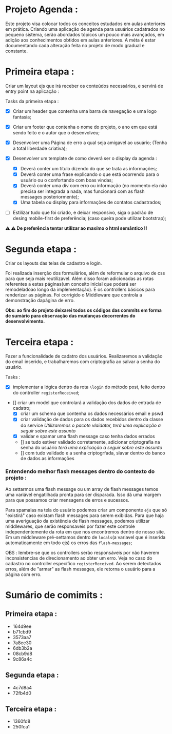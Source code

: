 # Projeto Agenda :

Este projeto visa colocar todos os conceitos estudados em aulas anteriores em prática. Criando uma aplicação de agenda para usuários cadatrados no pequeno sistema, serão abordados tópicos um pouco mais avançados, em adição aos conhecimentos obtidos em aulas anteriores. A méta é estar documentando cada alteração feita no projeto de modo gradual e constante.

# Primeira etapa :

Criar um layout ejs que irá receber os conteúdos necessários, e servirá de entry point na aplicação :

Tasks da primeira etapa :

- [x] Criar um header que contenha uma barra de navegação e uma logo fantasia;

- [x] Criar um footer que contenha o nome do projeto, o ano em que está sendo feito e o autor que o desenvolveu;

- [x] Desenvolver uma Página de erro a qual seja amigavel ao usuário; (Tenha a total liberdade criativa);

- [x] Desenvolver um template de como deverá ser o display da agenda :
	- [x] Deverá conter um título dizendo do que se trata as informações;
	- [x] Deverá conter uma frase explicando o que está ocorrendo para o usuário ou o confortando com boas vindas;
	- [x] Deverá conter uma div com erro ou informação (no momento ela não precisa ser integrada a nada, mas funcionará com as flash messages posteriormente);
	- [x] Uma tabela ou display para informações de contatos cadastrados;

- [ ] Estilizar tudo que foi criado, e deixar responsivo, siga o padrão de desing mobile-first de preferência; (caso queira pode utilizar bootstrap);

**⚠️ ⚠️ De preferência tentar utilizar ao maxímo o html semântico ‼️**

# Segunda etapa :

Criar os layouts das telas de cadastro e login.

Foi realizada inserção dos formulários, além de reformular o arquivo de css para que seja mais reutilizavel. Além disso foram adicionadas as rotas referentes a estas páginas(um conceito inicial que poderá ser remodeladoao longo da implementação). E os controllers básicos para renderizar as páginas. Foi corrigido o Middleware que controla a demonstração dapágina de erro.

**Obs: ao fim do projeto deixarei todos os códigos das commits em forma de sumário para observação das mudanças decorrentes do desenvolvimento.**


# Terceira etapa :

Fazer a funcionalidade de cadatro dos usuários. Realizaremos a validação do email inserido, e trabalharemos com criptografia ao salvar a senha do usuário.

Tasks :
 - [x] implementar a lógica dentro da rota `\login` do método post, feito dentro do controller `registerReceived`;
 - [] criar um model que controlará a validação dos dados de entrada de cadatro;
   - [x] criar um schema que contenha os dados necessários email e pswd
   - [x] criar validação de dados para os dados recebidos dentro da classe do service *Utilizaremos o pacote vlaidator, terá uma explicação a seguir sobre este assunto*
   - [x] validar e spamar uma flash message caso tenha dados errados
   - [] se tudo estiver validado corretamente, adicionar criptografia na senha do usuário *terá uma explicação a seguir sobre este assunto*
   - [] com tudo validado e a senha criptogrfada, slavar dentro do banco de dados as informações

### Entendendo melhor flash messages dentro do contexto do projeto :

Ao settarmos uma flash message ou um array de flash messages temos uma variável engatilhada pronta para ser disparada. Isso dá uma margem para que possamos criar mensagens de erros e sucessos.

Para spamalas na tela do usuário podemos criar um componente `ejs` que só "existirá" caso existam flash messages para serem exibidas. Para que haja uma averiguação da existência de flash messages, podemos utilizar middlewares, que serão responsaveis por fazer este controle independentemente da rota em que nos encontremos dentro de nosso site. Em um middleware pré-settamos dentro de `locals`(a variavel que é inserida automaticamente em todo ejs) os erros das `flash-messages`;

OBS : lembre-se que os controllers serão responsáveis por não haverem inconsistencias de direcionamento ao obter um erro. Veja no caso do cadastro no controller específico `registerReceived`. Ao serem detectados erros, além de "armar" as flash messages, ele retorna o usuário para a página com erro.

# Sumário de comimits :

## Primeira etapa :
 - 164d9ee
 - b71cbd9
 - 3573aa7
 - 7a8ee30
 - 6db3b2a
 - 08cb9d8
 - 9c86a4c

## Segunda etapa :
 - 4c7d8a4
 - 72fb4d0

## Terceira etapa :
 - 1360fd8
 - 250fca1

